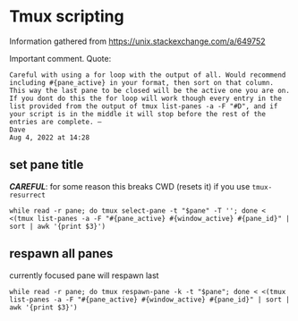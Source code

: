 # Tmux scripting

Information gathered from <https://unix.stackexchange.com/a/649752>

Important comment. Quote:

```
Careful with using a for loop with the output of all. Would recommend including #{pane_active} in your format, then sort on that column. This way the last pane to be closed will be the active one you are on. If you dont do this the for loop will work though every entry in the list provided from the output of tmux list-panes -a -F "#D", and if your script is in the middle it will stop before the rest of the entries are complete. –
Dave
Aug 4, 2022 at 14:28
```

## set pane title

***CAREFUL***:
for some reason this breaks CWD (resets it) if you use `tmux-resurrect`

```
while read -r pane; do tmux select-pane -t "$pane" -T ''; done < <(tmux list-panes -a -F "#{pane_active} #{window_active} #{pane_id}" | sort | awk '{print $3}')
```

## respawn all panes

currently focused pane will respawn last

```
while read -r pane; do tmux respawn-pane -k -t "$pane"; done < <(tmux list-panes -a -F "#{pane_active} #{window_active} #{pane_id}" | sort | awk '{print $3}')
```
